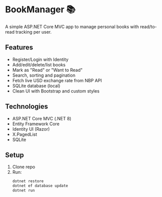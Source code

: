 # BookManager 📚

A simple ASP.NET Core MVC app to manage personal books with read/to-read tracking per user.

## Features
- Register/Login with Identity
- Add/edit/delete/list books
- Mark as "Read" or "Want to Read"
- Search, sorting and pagination
- Fetch live USD exchange rate from NBP API
- SQLite database (local)
- Clean UI with Bootstrap and custom styles

## Technologies
- ASP.NET Core MVC (.NET 8)
- Entity Framework Core
- Identity UI (Razor)
- X.PagedList
- SQLite

## Setup
1. Clone repo
2. Run:
   ```bash
   dotnet restore
   dotnet ef database update
   dotnet run
